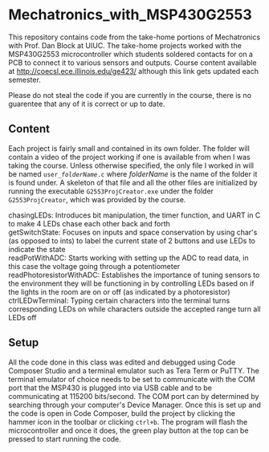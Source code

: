 # Mechatronics_with_MSP430G2553
This repository contains code from the take-home portions of Mechatronics with Prof. Dan Block at UIUC. The take-home projects worked with the MSP430G2553 microcontroller which students soldered contacts for on a PCB to connect it to various sensors and outputs. Course content available at http://coecsl.ece.illinois.edu/ge423/ although this link gets updated each semester.  
  
Please do not steal the code if you are currently in the course, there is no guarentee that any of it is correct or up to date.  

## Content
Each project is fairly small and contained in its own folder. The folder will contain a video of the project working if one is available from when I was taking the course. Unless otherwise specified, the only file I worked in will be named <code>user_<em>folderName</em>.c</code> where <em>folderName</em> is the name of the folder it is found under. A skeleton of that file and all the other files are initialized by running the executable <code>G2553ProjCreator.exe</code> under the folder <code>G2553ProjCreator</code>, which was provided by the course.  
  
chasingLEDs: Introduces bit manipulation, the timer function, and UART in C to make 4 LEDs chase each other back and forth  
getSwitchState: Focuses on inputs and space conservation by using char's (as opposed to ints) to label the current state of 2 buttons and use LEDs to indicate the state  
readPotWithADC: Starts working with setting up the ADC to read data, in this case the voltage going through a potentiometer  
readPhotoresistorWithADC: Establishes the importance of tuning sensors to the environment they will be functioning in by controlling LEDs based on if the lights in the room are on or off (as indicated by a photoresistor)  
ctrlLEDwTerminal: Typing certain characters into the terminal turns corresponding LEDs on while characters outside the accepted range turn all LEDs off  

## Setup
All the code done in this class was edited and debugged using Code Composer Studio and a terminal emulator such as Tera Term or PuTTY. The terminal emulator of choice needs to be set to communicate with the COM port that the MSP430 is plugged into via USB cable and to be communicating at 115200 bits/second. The COM port can by determined by searching through your computer's Device Manager. Once this is set up and the code is open in Code Composer, build the project by clicking the hammer icon in the toolbar or clicking <code>ctrl+b</code>. The program will flash the microcontroller and once it does, the green play button at the top can be pressed to start running the code.
